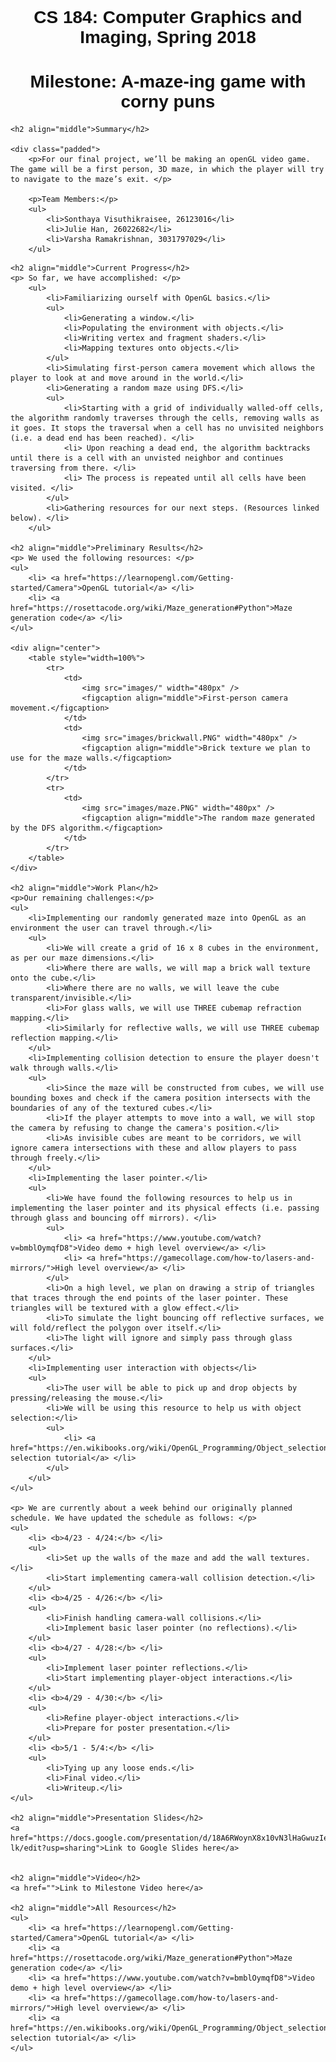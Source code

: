 <!DOCTYPE html PUBLIC "-//W3C//DTD XHTML 1.0 Strict//EN" "http://www.w3.org/TR/xhtml1/DTD/xhtml1-strict.dtd">
<html xmlns="http://www.w3.org/1999/xhtml" xml:lang="en" lang="en">
<head>
<style>  
    div.padded {  
      padding-top: 0px;  
      padding-right: 100px;  
      padding-bottom: 0.25in;  
      padding-left: 100px;  
    }  
    body {
        font-weight: 300;
        font-family: 'Open Sans', sans-serif;
        color: #121212;
    }
  h1, h2, h3, h4 {
    font-family: 'Source Sans Pro', sans-serif;
  }
</style> 
<title>Sonthaya Visuthikraisee, Julie Han, and Varsha Ramakrishnan |  CS 184</title>
<meta http-equiv="content-type" content="text/html; charset=utf-8" />
<link rel="stylesheet" type="text/css" href="style.css" media="screen" />
<link href="https://fonts.googleapis.com/css?family=Open+Sans|Source+Sans+Pro" rel="stylesheet">

</head>
<body>
<br />
<h1 align="middle">CS 184: Computer Graphics and Imaging, Spring 2018</h1>
<h1 align="middle">Milestone: A-maze-ing game with corny puns</h1>

    <h2 align="middle">Summary</h2>

    <div class="padded">
        <p>For our final project, we’ll be making an openGL video game. The game will be a first person, 3D maze, in which the player will try to navigate to the maze’s exit. </p>

        <p>Team Members:</p>
        <ul> 
            <li>Sonthaya Visuthikraisee, 26123016</li>
            <li>Julie Han, 26022682</li>
            <li>Varsha Ramakrishnan, 3031797029</li>
        </ul>

<!-- Create a short webpage for your milestone report. This should be about 1 page long if printed. You should briefly summarize what you have accomplished, preliminary results, reflect on progress relative to your plan, and update your work plan as appropriate. You must submit this milestone deliverable (and the final deliverable) on a persistent website that you can choose to keep up after class if you wish to present this work in your portfolio. -->

    <h2 align="middle">Current Progress</h2>
    <p> So far, we have accomplished: </p>
        <ul>
            <li>Familiarizing ourself with OpenGL basics.</li>
            <ul>
                <li>Generating a window.</li>
                <li>Populating the environment with objects.</li>
                <li>Writing vertex and fragment shaders.</li>
                <li>Mapping textures onto objects.</li>
            </ul>
            <li>Simulating first-person camera movement which allows the player to look at and move around in the world.</li>
            <li>Generating a random maze using DFS.</li>
            <ul>
                <li>Starting with a grid of individually walled-off cells, the algorithm randomly traverses through the cells, removing walls as it goes. It stops the traversal when a cell has no unvisited neighbors (i.e. a dead end has been reached). </li>
                <li> Upon reaching a dead end, the algorithm backtracks until there is a cell with an unvisted neighbor and continues traversing from there. </li>
                <li> The process is repeated until all cells have been visited. </li>
            </ul>
            <li>Gathering resources for our next steps. (Resources linked below). </li>
        </ul>

    <h2 align="middle">Preliminary Results</h2>
    <p> We used the following resources: </p>
    <ul>
        <li> <a href="https://learnopengl.com/Getting-started/Camera">OpenGL tutorial</a> </li>
        <li> <a href="https://rosettacode.org/wiki/Maze_generation#Python">Maze generation code</a> </li>
    </ul>

    <div align="center">
        <table style="width=100%">
            <tr>
                <td>
                    <img src="images/" width="480px" />
                    <figcaption align="middle">First-person camera movement.</figcaption>
                </td>
                <td>
                    <img src="images/brickwall.PNG" width="480px" />
                    <figcaption align="middle">Brick texture we plan to use for the maze walls.</figcaption>
                </td>                
            </tr>
            <tr>
                <td>
                    <img src="images/maze.PNG" width="480px" />
                    <figcaption align="middle">The random maze generated by the DFS algorithm.</figcaption>
                </td>             
            </tr>            
        </table>
    </div>

    <h2 align="middle">Work Plan</h2>
    <p>Our remaining challenges:</p>
    <ul>
        <li>Implementing our randomly generated maze into OpenGL as an environment the user can travel through.</li>
        <ul>
            <li>We will create a grid of 16 x 8 cubes in the environment, as per our maze dimensions.</li>
            <li>Where there are walls, we will map a brick wall texture onto the cube.</li>
            <li>Where there are no walls, we will leave the cube transparent/invisible.</li>
            <li>For glass walls, we will use THREE cubemap refraction mapping.</li>
            <li>Similarly for reflective walls, we will use THREE cubemap reflection mapping.</li>
        </ul>
        <li>Implementing collision detection to ensure the player doesn't walk through walls.</li>
        <ul>
            <li>Since the maze will be constructed from cubes, we will use bounding boxes and check if the camera position intersects with the boundaries of any of the textured cubes.</li>
            <li>If the player attempts to move into a wall, we will stop the camera by refusing to change the camera's position.</li>
            <li>As invisible cubes are meant to be corridors, we will ignore camera intersections with these and allow players to pass through freely.</li>
        </ul>
        <li>Implementing the laser pointer.</li>
        <ul>
            <li>We have found the following resources to help us in implementing the laser pointer and its physical effects (i.e. passing through glass and bouncing off mirrors). </li>
            <ul>
                <li> <a href="https://www.youtube.com/watch?v=bmblOymqfD8">Video demo + high level overview</a> </li>
                <li> <a href="https://gamecollage.com/how-to/lasers-and-mirrors/">High level overview</a> </li>
            </ul>
            <li>On a high level, we plan on drawing a strip of triangles that traces through the end points of the laser pointer. These triangles will be textured with a glow effect.</li>
            <li>To simulate the light bouncing off reflective surfaces, we will fold/reflect the polygon over itself.</li>
            <li>The light will ignore and simply pass through glass surfaces.</li>
        </ul>
        <li>Implementing user interaction with objects</li>
        <ul>
            <li>The user will be able to pick up and drop objects by pressing/releasing the mouse.</li>
            <li>We will be using this resource to help us with object selection:</li>
            <ul>
                <li> <a href="https://en.wikibooks.org/wiki/OpenGL_Programming/Object_selection">Object selection tutorial</a> </li>
            </ul>
        </ul>
    </ul>

    <p> We are currently about a week behind our originally planned schedule. We have updated the schedule as follows: </p>
    <ul>
        <li> <b>4/23 - 4/24:</b> </li>
        <ul>
            <li>Set up the walls of the maze and add the wall textures.</li>
            <li>Start implementing camera-wall collision detection.</li>
        </ul>
        <li> <b>4/25 - 4/26:</b> </li>
        <ul>
            <li>Finish handling camera-wall collisions.</li>
            <li>Implement basic laser pointer (no reflections).</li>
        </ul>
        <li> <b>4/27 - 4/28:</b> </li>
        <ul>
            <li>Implement laser pointer reflections.</li>
            <li>Start implementing player-object interactions.</li>
        </ul>
        <li> <b>4/29 - 4/30:</b> </li>
        <ul>
            <li>Refine player-object interactions.</li>
            <li>Prepare for poster presentation.</li>
        </ul>
        <li> <b>5/1 - 5/4:</b> </li>
        <ul>
            <li>Tying up any loose ends.</li>
            <li>Final video.</li>
            <li>Writeup.</li>
    </ul>

    <h2 align="middle">Presentation Slides</h2>
    <a href="https://docs.google.com/presentation/d/18A6RWoynX8x10vN3lHaGwuzIeagN_B3jkSTHqb1H-lk/edit?usp=sharing">Link to Google Slides here</a>


    <h2 align="middle">Video</h2>
    <a href="">Link to Milestone Video here</a>

    <h2 align="middle">All Resources</h2>
    <ul>
        <li> <a href="https://learnopengl.com/Getting-started/Camera">OpenGL tutorial</a> </li>
        <li> <a href="https://rosettacode.org/wiki/Maze_generation#Python">Maze generation code</a> </li> 
        <li> <a href="https://www.youtube.com/watch?v=bmblOymqfD8">Video demo + high level overview</a> </li>
        <li> <a href="https://gamecollage.com/how-to/lasers-and-mirrors/">High level overview</a> </li> 
        <li> <a href="https://en.wikibooks.org/wiki/OpenGL_Programming/Object_selection">Object selection tutorial</a> </li>
    </ul>




</div>
</body>
</html>




